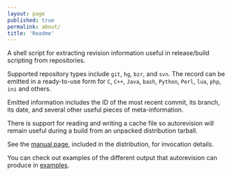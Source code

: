 ```yaml
---
layout: page
published: true
permalink: about/
title: 'Readme'
---
```


A shell script for extracting revision information useful in release/build scripting from repositories.

Supported repository types include `git`, `hg`, `bzr`, and `svn`. The record can be emitted in a ready-to-use form for `C`, `C++`, `Java`, `bash`, `Python`, `Perl`, `lua`, `php`, `ini` and others.

Emitted information includes the ID of the most recent commit, its branch, its date, and several other useful pieces of meta-information.

There is support for reading and writing a cache file so autorevision will remain useful during a build from an unpacked distribution tarball.

See the [manual page](https://github.com/Autorevision/autorevision/blob/master/autorevision.asciidoc), included in the distribution, for invocation details.

You can check out examples of the different output that autorevision can produce in [examples](https://github.com/Autorevision/autorevision/tree/master/examples).
